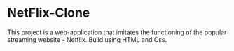 # NetFlix-Clone

This project is a web-application that imitates the functioning of the popular streaming website - Netflix.
Build using HTML and Css. 
